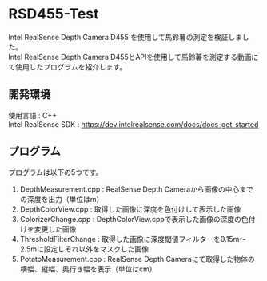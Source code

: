 # RSD455-Test
Intel RealSense Depth Camera D455 を使用して馬鈴薯の測定を検証しました。  
Intel RealSense Depth Camera D455とAPIを使用して馬鈴薯を測定する動画にて使用したプログラムを紹介します。

## 開発環境
使用言語 : C++  
Intel RealSense SDK : https://dev.intelrealsense.com/docs/docs-get-started

## プログラム
プログラムは以下の5つです。
1. DepthMeasurement.cpp  : RealSense Depth Cameraから画像の中心までの深度を出力（単位はm）
1. DepthColorView.cpp    : 取得した画像に深度を色付けして表示した画像
1. ColorizerChange.cpp   : DepthColorView.cppで表示した画像の深度の色付けを変更した画像
1. ThresholdFilterChange : 取得した画像に深度閾値フィルターを0.15m～2.5mに設定しそれ以外をマスクした画像
1. PotatoMeasurement.cpp : RealSense Depth Cameraにて取得した物体の横幅、縦幅、奥行き幅を表示（単位はcm）
